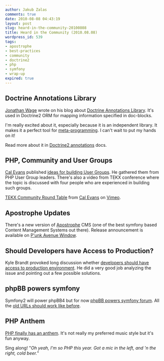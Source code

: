 ```yaml
---
author: Jakub Zalas
comments: true
date: 2010-08-08 04:43:19
layout: post
slug: heard-in-the-community-20100808
title: Heard in the Community (2010.08.08)
wordpress_id: 539
tags:
- apostrophe
- best-practices
- community
- doctrine2
- php
- symfony
- wrap-up
expired: true
---
```


## Doctrine Annotations Library


[Jonathan Wage](http://twitter.com/jwage) wrote on his blog about [Doctrine Annotations Library](http://www.jwage.com/2010/08/02/doctrine-annotations-library/). It's used in Doctrine2 ORM for mapping information specified in doc-blocks.

I'm really excited about it, especially because it is an independent library. It makes it a perfect tool for [meta-programming](http://en.wikipedia.org/wiki/Metaprogramming). I can't wait to put my hands on it!

Read more about it in [Doctrine2 annotations](http://www.doctrine-project.org/projects/common/2.0/docs/reference/annotations/en) docs.


## PHP, Community and User Groups


[Cal Evans](http://twitter.com/calevans) published [ideas for building User Groups](http://blog.calevans.com/2010/08/06/php-community-and-user-groups/). He gathered them from PHP User Group leaders. There's also a video from TEKX conference where the topic is discussed with four people who are experienced in building such groups.


<div class="text-center">
    <object width="400" height="327" data="http://vimeo.com/moogaloop.swf?clip_id=13944907&amp;server=vimeo.com&amp;show_title=1&amp;show_byline=1&amp;show_portrait=1&amp;color=ffffff&amp;fullscreen=1&amp;autoplay=0&amp;loop=0" type="application/x-shockwave-flash">
        <param name="allowfullscreen" value="true" />
        <param name="allowscriptaccess" value="always" />
        <param name="src" value="http://vimeo.com/moogaloop.swf?clip_id=13944907&amp;server=vimeo.com&amp;show_title=1&amp;show_byline=1&amp;show_portrait=1&amp;color=ffffff&amp;fullscreen=1&amp;autoplay=0&amp;loop=0" />
    </object>
</div>

[TEKX Community Round Table](http://vimeo.com/13944907) from [Cal Evans](http://vimeo.com/user1859634) on [Vimeo](http://vimeo.com).


## Apostrophe Updates


There's a new version of [Apostrophe](http://www.apostrophenow.com/) CMS (one of the best symfony based Content Management Systems out there). Release announcement is available on [P'unk Avenue Window](http://window.punkave.com/2010/08/06/apostrophe-updates/).


## Should Developers have Access to Production?


Kyle Brandt provoked long discussion whether [developers should have access to production environment](http://blog.serverfault.com/post/893001713/should-developers-have-access-to-production). He did a very good job analyzing the issue and pointing out a few possible solutions.


## phpBB powers symfony


Symfony2 will power phpBB4 but for now [phpBB powers symfony forum](http://twitter.com/fabpot/status/20233054202). All the [old URLs should work like before](http://forum.symfony-project.org/).


## PHP Anthem


[PHP finally has an anthem]( http://shiflett.org/blog/2010/aug/php-anthem). It's not really my preferred music style but it's fun anyway.

Sing along! "*Oh yeah, I'm so PHP this year. Got a mic in the left, and 'n the right, cold beer.*"


<div class="text-center">
    <object width="400" height="250">
        <param name="movie" value="http://www.youtube.com/v/S8zhmiS-1kw&amp;hl=en_US&amp;fs=1?rel=0" />
        <param name="allowFullScreen" value="true" />
        <param name="allowscriptaccess" value="always" />
        <embed src="http://www.youtube.com/v/S8zhmiS-1kw&amp;hl=en_US&amp;fs=1?rel=0" type="application/x-shockwave-flash" allowscriptaccess="always" allowfullscreen="true" width="400" height="250" />
    </object>
</div>


